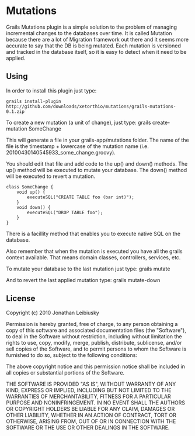 # Mutations

Grails Mutations plugin is a simple solution to the problem of managing incremental changes to the databases over time. It is called Mutation because there are a lot of Migration framework out there and it seems more accurate to say that the DB is being mutated. Each mutation is versioned and tracked in the database itself, so it is easy to detect when it need to be applied.

## Using

In order to install this plugin just type:

    grails install-plugin http://github.com/downloads/xetorthio/mutations/grails-mutations-0.1.zip

To create a new mutation (a unit of change), just type:
    grails create-mutation SomeChange

This will generate a file in your grails-app/mutations folder. The name of the file is the timestamp + lowercase of the mutation name (i.e. 20100430140545933_some_change.groovy).

You should edit that file and add code to the up() and down() methods. 
The up() method will be executed to mutate your database. 
The down() method will be executed to revert a mutation.

    class SomeChange {
        void up() {
            executeSQL("CREATE TABLE foo (bar int)");
        }
        void down() {
            executeSQL("DROP TABLE foo");
        }
    }

There is a facillity method that enables you to execute native SQL on the database.

Also remember that when the mutation is executed you have all the grails context available. That means domain classes, controllers, services, etc.

To mutate your database to the last mutation just type:
    grails mutate


And to revert the last applied mutation type:
    grails mutate-down

License
-------

Copyright (c) 2010 Jonathan Leibiusky

Permission is hereby granted, free of charge, to any person
obtaining a copy of this software and associated documentation
files (the "Software"), to deal in the Software without
restriction, including without limitation the rights to use,
copy, modify, merge, publish, distribute, sublicense, and/or sell
copies of the Software, and to permit persons to whom the
Software is furnished to do so, subject to the following
conditions:

The above copyright notice and this permission notice shall be
included in all copies or substantial portions of the Software.

THE SOFTWARE IS PROVIDED "AS IS", WITHOUT WARRANTY OF ANY KIND,
EXPRESS OR IMPLIED, INCLUDING BUT NOT LIMITED TO THE WARRANTIES
OF MERCHANTABILITY, FITNESS FOR A PARTICULAR PURPOSE AND
NONINFRINGEMENT. IN NO EVENT SHALL THE AUTHORS OR COPYRIGHT
HOLDERS BE LIABLE FOR ANY CLAIM, DAMAGES OR OTHER LIABILITY,
WHETHER IN AN ACTION OF CONTRACT, TORT OR OTHERWISE, ARISING
FROM, OUT OF OR IN CONNECTION WITH THE SOFTWARE OR THE USE OR
OTHER DEALINGS IN THE SOFTWARE.

